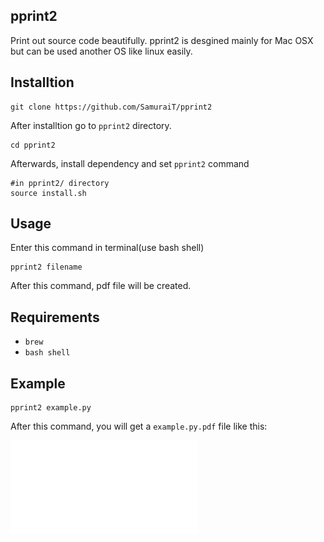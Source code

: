pprint2
---------

Print out source code beautifully.
pprint2 is desgined mainly for Mac OSX
but can be used another OS like linux easily.

Installtion
-----------
```
git clone https://github.com/SamuraiT/pprint2
```
After installtion go to `pprint2` directory.

```
cd pprint2
```
Afterwards, install dependency and set `pprint2` command
```
#in pprint2/ directory
source install.sh
```

Usage
-------
Enter this command in terminal(use bash shell)
```
pprint2 filename
```
After this command, pdf file will be created.


Requirements
------------

* `brew`
* `bash shell`

Example
-------
```
pprint2 example.py
```
After this command, you will get a `example.py.pdf` file like this:

![example pdf](example.pdf)

